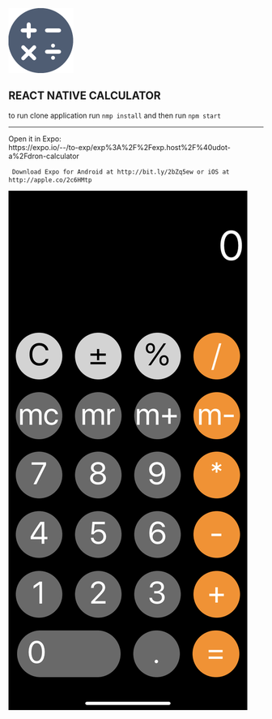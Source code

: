 ![](https://github.com/udot-a/react-native-calc/raw/master/assets/icon.png) 
## REACT NATIVE CALCULATOR
to  run clone application 
run ```nmp install```
and then run ```npm start```
<hr>
Open it in Expo:<br/>
     https://expo.io/--/to-exp/exp%3A%2F%2Fexp.host%2F%40udot-a%2Fdron-calculator<br/>
     
     Download Expo for Android at http://bit.ly/2bZq5ew or iOS at http://apple.co/2c6HMtp
     

         
     

![Иллюстрация к проекту](https://github.com/udot-a/react-native-calc/raw/master/assets/calc.png)
